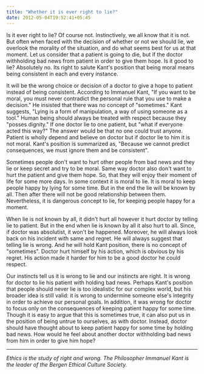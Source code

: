 ```yaml
---
title: "Whether it is ever right to lie?"
date: 2012-05-04T19:52:41+05:45
---
```


Is it ever right to lie? Of course not. Instinctively, we all know that it is not. But often when faced with the decision of whether or not we should lie, we overlook the morality of the situation, and do what seems best for us at that moment. Let us consider that a patient is going to die, but if the doctor withholding bad news from patient in order to give them hope. Is it good to lie? Absolutely no. Its right to salute Kant's position that being moral means being consistent in each and every instance.

It will be the wrong choice or decision of a doctor to give a hope to patient instead of being consistent. According to Immanuel Kant, "If you want to be moral, you must never contradict the personal rule that you use to make a decision." He insisted that there was no concept of "sometimes." Kant suggests, "Lying is a form of manipulation, a way of using someone as a tool." Human being should always be treated with respect because they "posses dignity." If one doctor lie to one patient, but "what if everyone acted this way?" The answer would be that no one could trust anyone. Patient is wholly depend and believe on doctor but if doctor lie to him it is not moral. Kant's position is summarized as, "Because we cannot predict consequences, we must ignore them and be consistent".

Sometimes people don't want to hurt other people from bad news and they lie or keep secret and try to be moral. Same way doctor also don't want to hurt the patient and give them hope. So, that they will enjoy their moment of life for some more days. In some context it is moral to lie. It is moral to keep people happy by lying for some time. But in the end the lie will be known by all. Then after there will not be good relationship between them. Nevertheless, it is dangerous concept to lie, for keeping people happy for a moment.

When lie is not known by all, it didn't hurt all however it hurt doctor by telling lie to patient. But in the end when lie is known by all it also hurt to all. Since, if doctor was absolutist, it won't be happened. Moreover, he will always look back on his incident with same and regret. He will always suggest that telling lie is wrong. And he will hold Kant position, there is no concept of "sometimes". Doctor hurt himself by his action, which is obvious by his regret. His action made it harder for him to be a good doctor he could respect.

Our instincts tell us it is wrong to lie and our instincts are right. It is wrong for doctor to lie his patient with holding bad news. Perhaps Kant's position that people should never lie is too idealistic for our complex world, but his broader idea is still valid: it is wrong to undermine someone else's integrity in order to achieve our personal goals. In addition, it was wrong for doctor to focus only on the consequences of keeping patient happy for some time. Though it is easy to argue that this is sometimes true, it can also put us in the position of being untrue to ourselves, as with doctor. Instead, doctor should have thought about to keep patient happy for some time by holding bad news. How would he feel about another doctor withholding bad news from him in order to give him hope?

---

*Ethics is the study of right and wrong. The Philosopher Immanuel Kant is the leader of the Bergen Ethical Culture Society.*

